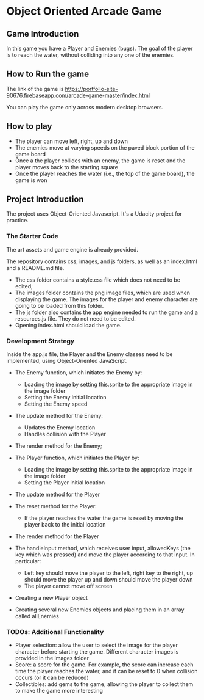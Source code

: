 # Object Oriented Arcade Game
## Game Introduction
In this game you have a Player and Enemies (bugs). The goal of the player is to reach the water, without colliding into any one of the enemies.

## How to Run the game
The link of the game is https://portfolio-site-90676.firebaseapp.com/arcade-game-master/index.html

You can play the game only across modern desktop browsers.

## How to play
- The player can move left, right, up and down
- The enemies move at varying speeds on the paved block portion of the game board
- Once a the player collides with an enemy, the game is reset and the player moves back to the starting square
- Once the player reaches the water (i.e., the top of the game board), the game is won

## Project Introduction
The project uses Object-Oriented Javascript. It's a Udacity project for practice.

### The Starter Code
The art assets and game engine is already provided.

The repository contains css, images, and js folders, as well as an index.html and a README.md file.

- The css folder contains a style.css file which does not need to be edited;
- The images folder contains the png image files, which are used when displaying the game. The images for the player and enemy character are going to be loaded from this folder.
- The js folder also contains the app engine needed to run the game and a resources.js file. They do not need to be edited.
- Opening index.html should load the game.

### Development Strategy
Inside the app.js file, the Player and the Enemy classes need to be implemented, using Object-Oriented JavaScript.

- The Enemy function, which initiates the Enemy by:
  - Loading the image by setting this.sprite to the appropriate image in the image folder
  - Setting the Enemy initial location
  - Setting the Enemy speed

- The update method for the Enemy:
  - Updates the Enemy location
  - Handles collision with the Player
- The render method for the Enemy;

- The Player function, which initiates the Player by:
  - Loading the image by setting this.sprite to the appropriate image in the image folder
  - Setting the Player initial location

- The update method for the Player
- The reset method for the Player:
  - If the player reaches the water the game is reset by moving the player back to the initial location
- The render method for the Player
- The handleInput method, which receives user input, allowedKeys (the key which was pressed) and move the player according to that input. In particular:
  - Left key should move the player to the left, right key to the right, up should move the player up and down should move the player down
  - The player cannot move off screen

- Creating a new Player object
- Creating several new Enemies objects and placing them in an array called allEnemies

### TODOs: Additional Functionality
- Player selection: allow the user to select the image for the player character before starting the game. Different character images is provided in the images folder
- Score: a score for the game. For example, the score can increase each time the player reaches the water, and it can be reset to 0 when collision occurs (or it can be reduced)
- Collectibles: add gems to the game, allowing the player to collect them to make the game more interesting